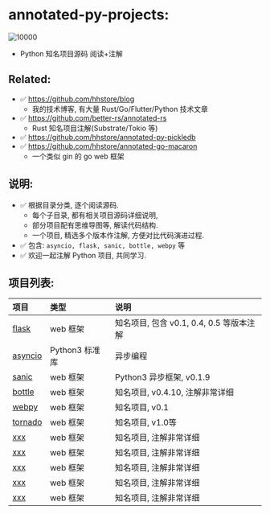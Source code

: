 # annotated-py-projects:


<p align="">
    <img src="https://visitor-badge.laobi.icu/badge?page_id=better-dart" alt="10000" />
</p>

- Python 知名项目源码 阅读+注解

## Related:


- ✅ https://github.com/hhstore/blog
    - 我的技术博客, 有大量 Rust/Go/Flutter/Python 技术文章 
- ✅ https://github.com/better-rs/annotated-rs
    - Rust 知名项目注解(Substrate/Tokio 等)
- ✅ https://github.com/hhstore/annotated-py-pickledb
- ✅ https://github.com/hhstore/annotated-go-macaron
    - 一个类似 gin 的 go web 框架 


## 说明:

- ✅ 根据目录分类, 逐个阅读源码. 
    - 每个子目录, 都有相关项目源码详细说明, 
    - 部分项目配有思维导图等, 解读代码结构.
    - 一个项目, 精选多个版本作注解, 方便对比代码演进过程.
- ✅ 包含: `asyncio, flask, sanic, bottle, webpy` 等
- ✅ 欢迎一起注解 Python 项目, 共同学习.


## 项目列表:

| 项目                    | 类型              |  说明  |
| :--------------------  | :-------------    | :----  |
| [flask](./flask)       | web 框架           |  知名项目, 包含 v0.1, 0.4, 0.5 等版本注解   |
| [asyncio](./asyncio)   | Python3 标准库     |  异步编程   |
| [sanic](./sanic)       | web 框架     |  Python3 异步框架, v0.1.9   |
| [bottle](./bottle)     | web 框架     |  知名项目, v0.4.10, 注解非常详细   |
| [webpy](./webpy)       | web 框架     |  知名项目, v0.1   |
| [tornado](https://github.com/better-py/annotated-py-tornado)   | web 框架     |  知名项目, v1.0等   |
| [xxx](./xxx)   | web 框架     |  知名项目, 注解非常详细   |
| [xxx](./xxx)   | web 框架     |  知名项目, 注解非常详细   |
| [xxx](./xxx)   | web 框架     |  知名项目, 注解非常详细   |
| [xxx](./xxx)   | web 框架     |  知名项目, 注解非常详细   |
| [xxx](./xxx)   | web 框架     |  知名项目, 注解非常详细   |











